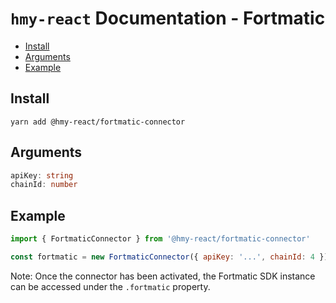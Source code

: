 # `hmy-react` Documentation - Fortmatic

- [Install](#install)
- [Arguments](#arguments)
- [Example](#example)

## Install
`yarn add @hmy-react/fortmatic-connector`

## Arguments
```typescript
apiKey: string
chainId: number
```

## Example
```javascript
import { FortmaticConnector } from '@hmy-react/fortmatic-connector'

const fortmatic = new FortmaticConnector({ apiKey: '...', chainId: 4 })
```

Note: Once the connector has been activated, the Fortmatic SDK instance can be accessed under the `.fortmatic` property.
